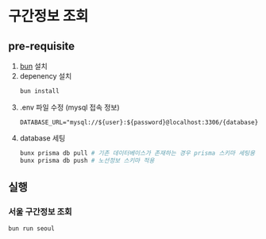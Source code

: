 # 구간정보 조회

## pre-requisite

1. [bun](https://bun.sh/docs/installation) 설치
2. depenency 설치
    ```bash
    bun install
    ```
3. .env 파일 수정 (mysql 접속 정보)
    ```dotenv
    DATABASE_URL="mysql://${user}:${password}@localhost:3306/{database}"
    ```
4. database 세팅
    ```bash
    bunx prisma db pull # 기존 데이터베이스가 존재하는 경우 prisma 스키마 세팅용
    bunx prisma db push # 노선정보 스키마 적용
    ```

## 실행

### 서울 구간정보 조회
```bash
bun run seoul
```
